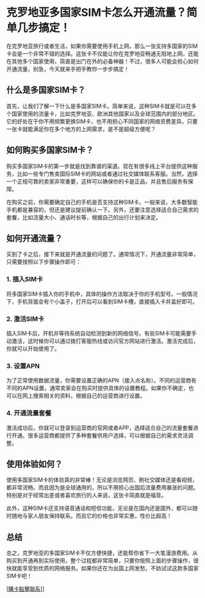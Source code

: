 # 克罗地亚多国家SIM卡怎么开通流量？简单几步搞定！

在克罗地亚旅行或者生活，如果你需要使用手机上网，那么一张支持多国家的SIM卡会是一个非常不错的选择。这张卡不仅能让你在克罗地亚畅通无阻地上网，还能在其他多个国家使用，简直是出门在外的必备神器！不过，很多人可能会担心如何开通流量，别急，今天就来手把手教你一步步搞定！

## 什么是多国家SIM卡？

首先，让我们了解一下什么是多国家SIM卡。简单来说，这种SIM卡就是可以在多个国家使用的流量卡，比如克罗地亚、欧洲其他国家以及全球范围内的部分地区。它的好处在于你不用频繁更换SIM卡，也不用担心不同国家的网络资费差异。只要一张卡就能满足你在多个地方的上网需求，是不是超级方便呢？

## 如何购买多国家SIM卡？

购买多国家SIM卡的第一步就是找到靠谱的渠道。现在有很多线上平台提供这种服务，比如一些专门售卖国际SIM卡的网站或者通过社交媒体联系客服。当然，选择一个正规可靠的卖家非常重要，这样可以确保你的卡是正品，并且售后服务有保障。

在购买之前，你需要确定自己的手机是否支持这种SIM卡。一般来说，大多数智能手机都是兼容的，但还是建议提前确认一下。另外，还要注意选择适合自己需求的套餐，比如流量大小、通话时长等，根据自己的出行计划来决定。

## 如何开通流量？

买到了卡之后，接下来就是开通流量的问题了。通常情况下，开通流量非常简单，只需要按照以下步骤操作即可：

### 1. 插入SIM卡

将多国家SIM卡插入你的手机中，具体的操作方法取决于你的手机型号。一般情况下，手机背面会有个小盖子，打开后可以看到SIM卡槽，直接插入卡并盖好即可。

### 2. 激活SIM卡

插入SIM卡后，开机并等待系统自动检测到新的网络信号。有些SIM卡可能需要手动激活，这时候你可以通过拨打客服热线或访问官方网站进行激活。激活完成后，你就可以开始使用了。

### 3. 设置APN

为了正常使用数据流量，你需要设置正确的APN（接入点名称）。不同的运营商有不同的APN设置，通常卖家会在购买时提供具体的设置教程。如果你不确定，也可以在网上搜索相关的资料，根据自己的运营商进行设置。

### 4. 开通流量套餐

激活成功后，你就可以登录到运营商的官网或者APP，选择适合自己的流量套餐进行开通。很多运营商都提供了多种套餐供用户选择，可以根据自己的需求灵活调整。

## 使用体验如何？

使用多国家SIM卡的体验真的非常棒！无论是浏览网页、刷社交媒体还是看视频，都非常流畅。而且因为是全球通用的，所以不用担心出国后流量费用暴涨的问题。特别是对于经常出差或者喜欢旅行的人来说，这张卡简直就是福音。

此外，这种SIM卡还支持语音通话和短信功能，无论是在国内还是国外，都可以随时随地与家人朋友保持联系。而且它的价格也非常实惠，性价比超高！

## 总结

总之，克罗地亚的多国家SIM卡不仅方便快捷，还能帮你省下一大笔漫游费用。从购买到开通再到实际使用，整个过程都非常简单，只要你按照上面的步骤操作，很快就能享受到优质的网络服务。如果你还在为出国上网发愁，不妨试试这款多国家SIM卡吧！

[[購卡點擊聯系](https://t.me/s/esim1088)]]